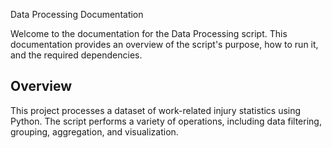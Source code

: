 Data Processing Documentation

Welcome to the documentation for the Data Processing script. This documentation provides an overview of the script's purpose, how to run it, and the required dependencies.

## Overview

This project processes a dataset of work-related injury statistics using Python. The script performs a variety of operations, including data filtering, grouping, aggregation, and visualization.